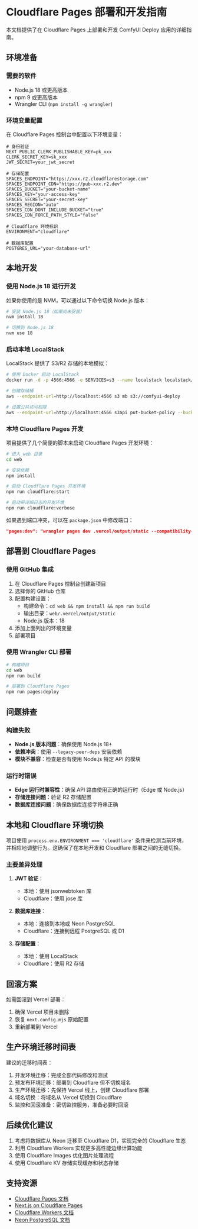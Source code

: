 # Cloudflare Pages 部署和开发指南

本文档提供了在 Cloudflare Pages 上部署和开发 ComfyUI Deploy 应用的详细指南。

## 环境准备

### 需要的软件

- Node.js 18 或更高版本
- npm 9 或更高版本
- Wrangler CLI (`npm install -g wrangler`)

### 环境变量配置

在 Cloudflare Pages 控制台中配置以下环境变量：

```
# 身份验证
NEXT_PUBLIC_CLERK_PUBLISHABLE_KEY=pk_xxx
CLERK_SECRET_KEY=sk_xxx
JWT_SECRET=your_jwt_secret

# 存储配置
SPACES_ENDPOINT="https://xxx.r2.cloudflarestorage.com"
SPACES_ENDPOINT_CDN="https://pub-xxx.r2.dev"
SPACES_BUCKET="your-bucket-name"
SPACES_KEY="your-access-key"
SPACES_SECRET="your-secret-key"
SPACES_REGION="auto"
SPACES_CDN_DONT_INCLUDE_BUCKET="true"
SPACES_CDN_FORCE_PATH_STYLE="false"

# Cloudflare 环境标识
ENVIRONMENT="cloudflare"

# 数据库配置
POSTGRES_URL="your-database-url"
```

## 本地开发

### 使用 Node.js 18 进行开发

如果你使用的是 NVM，可以通过以下命令切换 Node.js 版本：

```bash
# 安装 Node.js 18（如果尚未安装）
nvm install 18

# 切换到 Node.js 18
nvm use 18
```

### 启动本地 LocalStack

LocalStack 提供了 S3/R2 存储的本地模拟：

```bash
# 使用 Docker 启动 LocalStack
docker run -d -p 4566:4566 -e SERVICES=s3 --name localstack localstack/localstack

# 创建存储桶
aws --endpoint-url=http://localhost:4566 s3 mb s3://comfyui-deploy

# 设置公共访问权限
aws --endpoint-url=http://localhost:4566 s3api put-bucket-policy --bucket comfyui-deploy --policy '{"Version":"2012-10-17","Statement":[{"Sid":"PublicRead","Effect":"Allow","Principal":"*","Action":"s3:GetObject","Resource":"arn:aws:s3:::comfyui-deploy/*"}]}'
```

### 本地 Cloudflare Pages 开发

项目提供了几个简便的脚本来启动 Cloudflare Pages 开发环境：

```bash
# 进入 web 目录
cd web

# 安装依赖
npm install

# 启动 Cloudflare Pages 开发环境
npm run cloudflare:start

# 启动带详细日志的开发环境
npm run cloudflare:verbose
```

如果遇到端口冲突，可以在 `package.json` 中修改端口：

```json
"pages:dev": "wrangler pages dev .vercel/output/static --compatibility-date=2023-05-10 --compatibility-flag=nodejs_compat --port 3333"
```

## 部署到 Cloudflare Pages

### 使用 GitHub 集成

1. 在 Cloudflare Pages 控制台创建新项目
2. 选择你的 GitHub 仓库
3. 配置构建设置：
   - 构建命令：`cd web && npm install && npm run build`
   - 输出目录：`web/.vercel/output/static`
   - Node.js 版本：18
4. 添加上面列出的环境变量
5. 部署项目

### 使用 Wrangler CLI 部署

```bash
# 构建项目
cd web
npm run build

# 部署到 Cloudflare Pages
npm run pages:deploy
```

## 问题排查

### 构建失败

- **Node.js 版本问题**：确保使用 Node.js 18+
- **依赖冲突**：使用 `--legacy-peer-deps` 安装依赖
- **模块不兼容**：检查是否有使用 Node.js 特定 API 的模块

### 运行时错误

- **Edge 运行时兼容性**：确保 API 路由使用正确的运行时（Edge 或 Node.js）
- **存储连接问题**：验证 R2 存储配置
- **数据库连接问题**：确保数据库连接字符串正确

## 本地和 Cloudflare 环境切换

项目使用 `process.env.ENVIRONMENT === 'cloudflare'` 条件来检测当前环境，并相应地调整行为。这确保了在本地开发和 Cloudflare 部署之间的无缝切换。

### 主要差异处理

1. **JWT 验证**：

   - 本地：使用 jsonwebtoken 库
   - Cloudflare：使用 jose 库

2. **数据库连接**：

   - 本地：连接到本地或 Neon PostgreSQL
   - Cloudflare：连接到远程 PostgreSQL 或 D1

3. **存储配置**：
   - 本地：使用 LocalStack
   - Cloudflare：使用 R2 存储

## 回滚方案

如需回滚到 Vercel 部署：

1. 确保 Vercel 项目未删除
2. 恢复 `next.config.mjs` 原始配置
3. 重新部署到 Vercel

## 生产环境迁移时间表

建议的迁移时间表：

1. 开发环境迁移：完成全部代码修改和测试
2. 预发布环境迁移：部署到 Cloudflare 但不切换域名
3. 生产环境迁移：先保持 Vercel 线上，创建 Cloudflare 部署
4. 域名切换：将域名从 Vercel 切换到 Cloudflare
5. 监控和回滚准备：密切监控服务，准备必要时回滚

## 后续优化建议

1. 考虑将数据库从 Neon 迁移至 Cloudflare D1，实现完全的 Cloudflare 生态
2. 利用 Cloudflare Workers 实现更多高性能边缘计算功能
3. 使用 Cloudflare Images 优化图片处理流程
4. 使用 Cloudflare KV 存储实现缓存和状态存储

## 支持资源

- [Cloudflare Pages 文档](https://developers.cloudflare.com/pages/)
- [Next.js on Cloudflare Pages](https://developers.cloudflare.com/pages/framework-guides/deploy-a-nextjs-site/)
- [Cloudflare Workers 文档](https://developers.cloudflare.com/workers/)
- [Neon PostgreSQL 文档](https://neon.tech/docs/)
